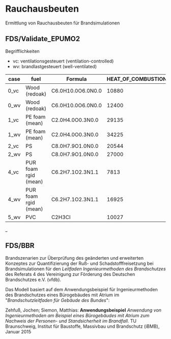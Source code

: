 # Rauchausbeuten
Ermittlung von Rauchausbeuten für Brandsimulationen

## FDS/Validate_EPUMO2

Begrifflichkeiten
- vc: ventilationsgesteuert (ventilation-controlled)
- wv: brandlastgesteuert (well-ventilated)

case | fuel                 | Formula             | HEAT_OF_COMBUSTION | SOOT_YIELD | CO_YIELD | HCN_YIELD |
-----| ---------------------|-------------------- | -------------------|------------|----------|-----------|
0_vc | Wood (redoak)        | C6.0H10.0O6.0N0.0   | 10880              | 0.028      | 0.145    | 0.0       |
0_wv | Wood (redoak)        | C6.0H10.0O6.0N0.0   | 12400              | 0.015      | 0.004    | 0.0       |
1_vc | PE foam (mean)       | C2.0H4.0O0.3N0.0    | 29135              | 0.124      | 0.338    | 0.0       |
1_wv | PE foam (mean)       | C2.0H4.0O0.3N0.0    | 34225              | 0.07625    | 0.02025  | 0.0       |
2_vc | PS                   | C8.0H7.9O1.0N0.0    | 20544              | 0.33       | 0.137    | 0.0       |
2_wv | PS                   | C8.0H7.9O1.0N0.0    | 27000              | 0.164      | 0.06     | 0.0       |
4_vc | PUR foam rgid (mean) | C6.2H7.1O2.3N1.1    | 7813               | 0.236      | 0.59     | 0.0472    |
4_wv | PUR foam rgid (mean) | C6.2H7.1O2.3N1.1    | 16925              | 0.118      | 0.0295   | 0.023599  |
5_wv | PVC                  | C2H3Cl              | 10027              | 0.172      | 0.063    | 0.0       |
_
## FDS/BBR

Brandszenarien zur Überprüfung des geänderten und erweiterten Konzeptes zur Quantifizierung der Ruß- und Schadstofffreisetzung bei Brandsimulationen für den *Leitfaden Ingenieurmethoden des Brandschutzes* des Referats 4 des Vereinigung zur Förderung des Deutschen Brandschutzes e.V. (vfdb). 

Das Modell basiert auf dem Anwendungsbeispiel für Ingenieurmethoden des Brandschutzes eines Bürogebäudes mit Atrium im "*Brandschutzleitfaden für Gebäude des Bundes*":

Zehfuß, Jochen; Siemon, Matthias: **Anwendungsbeispiel** *Anwendung von Ingenieurmethoden am Beispiel eines Bürogebäudes mit Atrium zum Nachweis der Personen- und Standsicherheit im Brandfall*. TU Braunschweig, Institut für Baustoffe, Massivbau und Brandschutz (iBMB), Januar 2015
